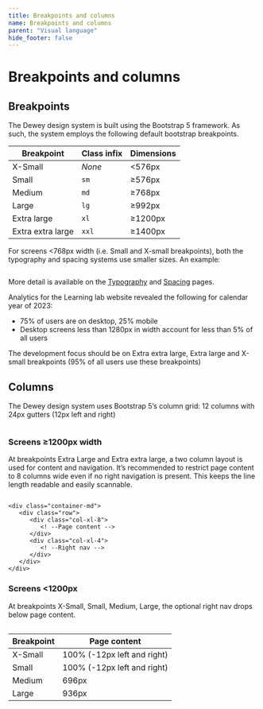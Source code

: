 ```yaml
---
title: Breakpoints and columns
name: Breakpoints and columns
parent: "Visual language"
hide_footer: false
---
```

<h1 class="margin-top-zero">Breakpoints and columns</h1>
<h2>Breakpoints</h2>
<p>The Dewey design system is built using the Bootstrap 5 framework. As such, the system employs the following default bootstrap breakpoints.</p>
<table class="table table-striped">
  <thead>
    <tr>
      <th>Breakpoint</th>
      <th>Class infix</th>
      <th>Dimensions</th>
    </tr>
  </thead>
  <tbody>
    <tr>
      <td>X-Small</td>
      <td><em>None</em></td>
      <td>&lt;576px</td>
    </tr>
    <tr>
      <td>Small</td>
      <td><code>sm</code></td>
      <td>≥576px</td>
    </tr>
    <tr>
      <td>Medium</td>
      <td><code>md</code></td>
      <td>≥768px</td>
    </tr>
    <tr>
      <td>Large</td>
      <td><code>lg</code></td>
      <td>≥992px</td>
    </tr>
    <tr>
      <td>Extra large</td>
      <td><code>xl</code></td>
      <td>≥1200px</td>
    </tr>
    <tr>
      <td>Extra extra large</td>
      <td><code>xxl</code></td>
      <td>≥1400px</td>
    </tr>
  </tbody>
</table>

<p>For screens &lt;768px width (i.e. Small and X-small breakpoints), both the typography and spacing systems use smaller sizes. An example:</p>
<figure class="img-width-full">
    <img src="../../images/heading-example.png" alt="" class="border" />
</figure>
<p>More detail is available on the <a href="../typography">Typography</a> and <a href="../spacing">Spacing</a> pages.</p>
<p>Analytics for the Learning lab website revealed the following for calendar year of 2023:</p>
<ul>
    <li>75% of users are on desktop, 25% mobile</li>
    <li>Desktop screens less than 1280px in width account for less than 5% of all users</li>
</ul>
<p>The development focus should be on Extra extra large, Extra large and X-small breakpoints (95% of all users use these breakpoints)</p>
<h2>Columns</h2>
<p>The Dewey design system uses Bootstrap 5’s column grid: 12 columns with 24px gutters (12px left and right)</p>
<figure>
    <img src="../../images/columns.png" alt="" />
</figure>
<h3>Screens ≥1200px width</h3>
<p>At breakpoints Extra Large and Extra extra large, a two column layout is used for content and navigation. It’s recommended to restrict page content to 8 columns wide even if no right navigation is present. This keeps the line length readable and easily scannable.</p>
<figure class="img-width-lg">
    <img src="../../images/columns-more-1200px.png" alt="" />
</figure>
<div class="highlight">
<pre class="chroma">
<code class="language-html">&lt;div class=&quot;container-md&quot;&gt;
   &lt;div class=&quot;row&quot;&gt;
      &lt;div class=&quot;col-xl-8&quot;&gt;
         &lt;! --Page content --&gt;
      &lt;/div&gt;
      &lt;div class=&quot;col-xl-4&quot;&gt;
         &lt;! --Right nav --&gt;
      &lt;/div&gt;
   &lt;/div&gt;
&lt;/div&gt;</code>
</pre>
</div>

<h3>Screens &lt;1200px</h3>
<p>At breakpoints X-Small, Small, Medium, Large, the optional right nav drops below page content.</p>
<figure>
    <img src="../../images/columns-more-1200px.png" alt="" class="limit-width" />
</figure>
<table class="table table-striped">
  <thead>
    <tr>
      <th>Breakpoint</th>
      <th>Page content</th>
    </tr>
  </thead>
  <tbody>
    <tr>
      <td>X-Small</td>
      <td>100% (-12px left and right)</td>
    </tr>
    <tr>
      <td>Small</td>
      <td>100% (-12px left and right)</td>
    </tr>
    <tr>
      <td>Medium</td>
      <td>696px</td>
    </tr>
    <tr>
      <td>Large</td>
      <td>936px</td>
    </tr>
  </tbody>
</table>
